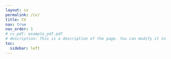 ```yaml
---
layout: cv
permalink: /cv/
title: CV
nav: true
nav_order: 1
# cv_pdf: example_pdf.pdf
# description: This is a description of the page. You can modify it in '_pages/cv.md'. You can also change or remove the top pdf download button.
toc:
  sidebar: left
---
```

